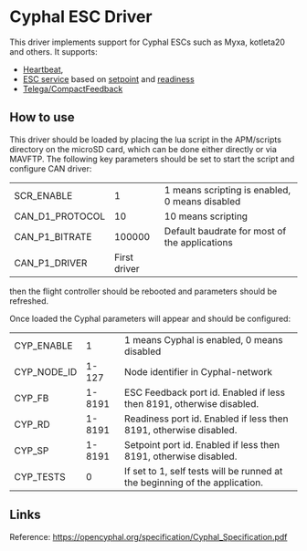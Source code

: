 # Cyphal ESC Driver

This driver implements support for Cyphal ESCs such as Myxa, kotleta20 and
others. It supports:
- [Heartbeat](https://github.com/OpenCyphal/public_regulated_data_types/blob/master/uavcan/node/7509.Heartbeat.1.0.dsdl),
- [ESC service](https://github.com/OpenCyphal/public_regulated_data_types/blob/master/reg/udral/service/actuator/esc/_.0.1.dsdl) based on [setpoint](https://github.com/OpenCyphal/public_regulated_data_types/blob/master/reg/udral/service/actuator/common/sp/_.0.1.dsdl) and [readiness](https://github.com/OpenCyphal/public_regulated_data_types/blob/master/reg/udral/service/common/Readiness.0.1.dsdl)
- [Telega/CompactFeedback](https://github.com/Zubax/zubax_dsdl/blob/master/zubax/telega/CompactFeedback.1.0.dsdl)

## How to use

This driver should be loaded by placing the lua script in the
APM/scripts directory on the microSD card, which can be done either
directly or via MAVFTP. The following key parameters should be set to
start the script and configure CAN driver:

||||
|-|-|-|
| SCR_ENABLE      | 1 | 1 means scripting is enabled, 0 means disabled
| CAN_D1_PROTOCOL | 10 | 10 means scripting
| CAN_P1_BITRATE  | 100000 | Default baudrate for most of the applications
| CAN_P1_DRIVER   | First driver

then the flight controller should be rebooted and parameters should be
refreshed.

Once loaded the Cyphal parameters will appear and should be configured:

||||
|-|-|-|
| CYP_ENABLE      | 1 | 1 means Cyphal is enabled, 0 means disabled
| CYP_NODE_ID     | 1-127 | Node identifier in Cyphal-network
| CYP_FB          | 1-8191 | ESC Feedback port id. Enabled if less then 8191, otherwise disabled.
| CYP_RD          | 1-8191 | Readiness port id. Enabled if less then 8191, otherwise disabled.
| CYP_SP          | 1-8191 | Setpoint port id. Enabled if less then 8191, otherwise disabled.
| CYP_TESTS       | 0 | If set to 1, self tests will be runned at the beginning of the application.

## Links

Reference: https://opencyphal.org/specification/Cyphal_Specification.pdf
